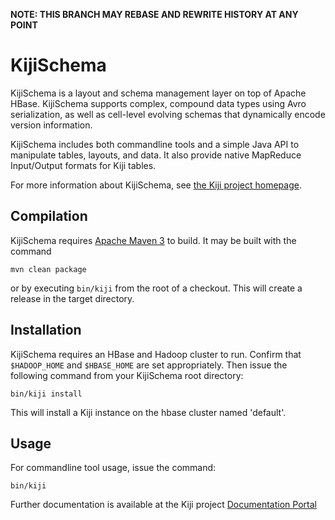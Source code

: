 **NOTE: THIS BRANCH MAY REBASE AND REWRITE HISTORY AT ANY POINT**

KijiSchema
==========

KijiSchema is a layout and schema management layer on top of Apache
HBase. KijiSchema supports complex, compound data types using Avro
serialization, as well as cell-level evolving schemas that dynamically
encode version information.

KijiSchema includes both commandline tools and a simple Java API to
manipulate tables, layouts, and data. It also provide native MapReduce
Input/Output formats for Kiji tables.

For more information about KijiSchema, see
[the Kiji project homepage](http://www.kiji.org).

Compilation
-----------

KijiSchema requires [Apache Maven 3](http://maven.apache.org/download.html) to build. It
may be built with the command

    mvn clean package

or by executing `bin/kiji` from the root of a checkout. This will create a release in the
target directory.

Installation
------------

KijiSchema requires an HBase and Hadoop cluster to run. Confirm that `$HADOOP_HOME` and
`$HBASE_HOME` are set appropriately. Then issue the following command from your KijiSchema
root directory:

    bin/kiji install

This will install a Kiji instance on the hbase cluster named 'default'.

Usage
-----

For commandline tool usage, issue the command:

    bin/kiji

Further documentation is available at the Kiji project
[Documentation Portal](http://docs.kiji.org)

